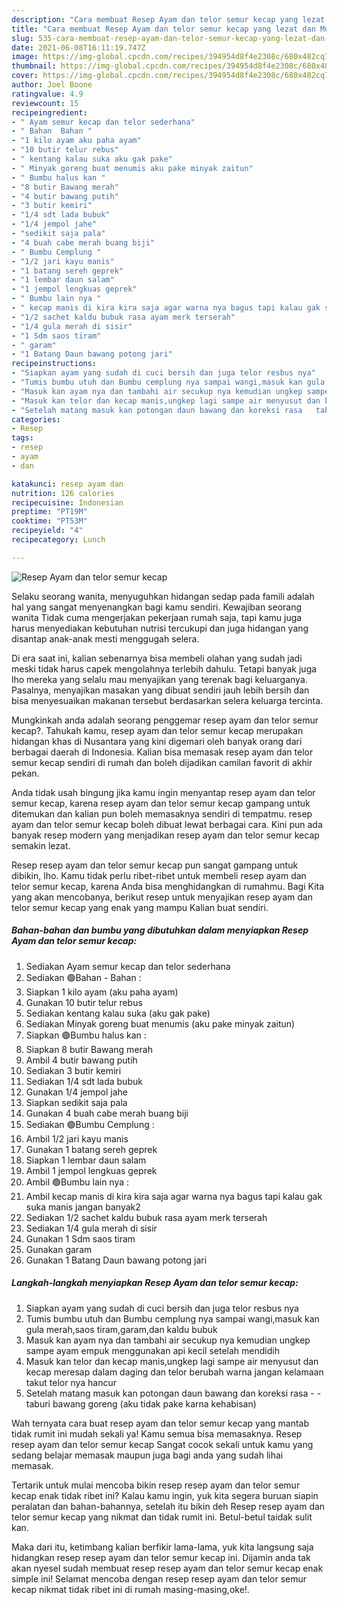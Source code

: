```yaml
---
description: "Cara membuat Resep Ayam dan telor semur kecap yang lezat dan Mudah Dibuat"
title: "Cara membuat Resep Ayam dan telor semur kecap yang lezat dan Mudah Dibuat"
slug: 535-cara-membuat-resep-ayam-dan-telor-semur-kecap-yang-lezat-dan-mudah-dibuat
date: 2021-06-08T16:11:19.747Z
image: https://img-global.cpcdn.com/recipes/394954d8f4e2308c/680x482cq70/resep-ayam-dan-telor-semur-kecap-foto-resep-utama.jpg
thumbnail: https://img-global.cpcdn.com/recipes/394954d8f4e2308c/680x482cq70/resep-ayam-dan-telor-semur-kecap-foto-resep-utama.jpg
cover: https://img-global.cpcdn.com/recipes/394954d8f4e2308c/680x482cq70/resep-ayam-dan-telor-semur-kecap-foto-resep-utama.jpg
author: Joel Boone
ratingvalue: 4.9
reviewcount: 15
recipeingredient:
- " Ayam semur kecap dan telor sederhana"
- " Bahan  Bahan "
- "1 kilo ayam aku paha ayam"
- "10 butir telur rebus"
- " kentang kalau suka aku gak pake"
- " Minyak goreng buat menumis aku pake minyak zaitun"
- " Bumbu halus kan "
- "8 butir Bawang merah"
- "4 butir bawang putih"
- "3 butir kemiri"
- "1/4 sdt lada bubuk"
- "1/4 jempol jahe"
- "sedikit saja pala"
- "4 buah cabe merah buang biji"
- " Bumbu Cemplung "
- "1/2 jari kayu manis"
- "1 batang sereh geprek"
- "1 lembar daun salam"
- "1 jempol lengkuas geprek"
- " Bumbu lain nya "
- " kecap manis di kira kira saja agar warna nya bagus tapi kalau gak suka manis jangan banyak2"
- "1/2 sachet kaldu bubuk rasa ayam merk terserah"
- "1/4 gula merah di sisir"
- "1 Sdm saos tiram"
- " garam"
- "1 Batang Daun bawang potong jari"
recipeinstructions:
- "Siapkan ayam yang sudah di cuci bersih dan juga telor resbus nya"
- "Tumis bumbu utuh dan Bumbu cemplung nya sampai wangi,masuk kan gula merah,saos tiram,garam,dan kaldu bubuk"
- "Masuk kan ayam nya dan tambahi air secukup nya kemudian ungkep sampe ayam empuk menggunakan api kecil setelah mendidih"
- "Masuk kan telor dan kecap manis,ungkep lagi sampe air menyusut dan kecap meresap dalam daging dan telor berubah warna jangan kelamaan takut telor nya hancur"
- "Setelah matang masuk kan potongan daun bawang dan koreksi rasa   taburi bawang goreng (aku tidak pake karna kehabisan)"
categories:
- Resep
tags:
- resep
- ayam
- dan

katakunci: resep ayam dan 
nutrition: 126 calories
recipecuisine: Indonesian
preptime: "PT19M"
cooktime: "PT53M"
recipeyield: "4"
recipecategory: Lunch

---
```



![Resep Ayam dan telor semur kecap](https://img-global.cpcdn.com/recipes/394954d8f4e2308c/680x482cq70/resep-ayam-dan-telor-semur-kecap-foto-resep-utama.jpg)

Selaku seorang wanita, menyuguhkan hidangan sedap pada famili adalah hal yang sangat menyenangkan bagi kamu sendiri. Kewajiban seorang  wanita Tidak cuma mengerjakan pekerjaan rumah saja, tapi kamu juga harus menyediakan kebutuhan nutrisi tercukupi dan juga hidangan yang disantap anak-anak mesti menggugah selera.

Di era  saat ini, kalian sebenarnya bisa membeli olahan yang sudah jadi meski tidak harus capek mengolahnya terlebih dahulu. Tetapi banyak juga lho mereka yang selalu mau menyajikan yang terenak bagi keluarganya. Pasalnya, menyajikan masakan yang dibuat sendiri jauh lebih bersih dan bisa menyesuaikan makanan tersebut berdasarkan selera keluarga tercinta. 



Mungkinkah anda adalah seorang penggemar resep ayam dan telor semur kecap?. Tahukah kamu, resep ayam dan telor semur kecap merupakan hidangan khas di Nusantara yang kini digemari oleh banyak orang dari berbagai daerah di Indonesia. Kalian bisa memasak resep ayam dan telor semur kecap sendiri di rumah dan boleh dijadikan camilan favorit di akhir pekan.

Anda tidak usah bingung jika kamu ingin menyantap resep ayam dan telor semur kecap, karena resep ayam dan telor semur kecap gampang untuk ditemukan dan kalian pun boleh memasaknya sendiri di tempatmu. resep ayam dan telor semur kecap boleh dibuat lewat berbagai cara. Kini pun ada banyak resep modern yang menjadikan resep ayam dan telor semur kecap semakin lezat.

Resep resep ayam dan telor semur kecap pun sangat gampang untuk dibikin, lho. Kamu tidak perlu ribet-ribet untuk membeli resep ayam dan telor semur kecap, karena Anda bisa menghidangkan di rumahmu. Bagi Kita yang akan mencobanya, berikut resep untuk menyajikan resep ayam dan telor semur kecap yang enak yang mampu Kalian buat sendiri.

<!--inarticleads1-->

##### Bahan-bahan dan bumbu yang dibutuhkan dalam menyiapkan Resep Ayam dan telor semur kecap:

1. Sediakan  Ayam semur kecap dan telor sederhana
1. Sediakan  🟢Bahan - Bahan :
1. Siapkan 1 kilo ayam (aku paha ayam)
1. Gunakan 10 butir telur rebus
1. Sediakan  kentang kalau suka (aku gak pake)
1. Sediakan  Minyak goreng buat menumis (aku pake minyak zaitun)
1. Siapkan  🟢Bumbu halus kan :
1. Siapkan 8 butir Bawang merah
1. Ambil 4 butir bawang putih
1. Sediakan 3 butir kemiri
1. Sediakan 1/4 sdt lada bubuk
1. Gunakan 1/4 jempol jahe
1. Siapkan sedikit saja pala
1. Gunakan 4 buah cabe merah buang biji
1. Sediakan  🟢Bumbu Cemplung :
1. Ambil 1/2 jari kayu manis
1. Gunakan 1 batang sereh geprek
1. Siapkan 1 lembar daun salam
1. Ambil 1 jempol lengkuas geprek
1. Ambil  🟢Bumbu lain nya :
1. Ambil  kecap manis di kira kira saja agar warna nya bagus tapi kalau gak suka manis jangan banyak2
1. Sediakan 1/2 sachet kaldu bubuk rasa ayam merk terserah
1. Sediakan 1/4 gula merah di sisir
1. Gunakan 1 Sdm saos tiram
1. Gunakan  garam
1. Gunakan 1 Batang Daun bawang potong jari




<!--inarticleads2-->

##### Langkah-langkah menyiapkan Resep Ayam dan telor semur kecap:

1. Siapkan ayam yang sudah di cuci bersih dan juga telor resbus nya
1. Tumis bumbu utuh dan Bumbu cemplung nya sampai wangi,masuk kan gula merah,saos tiram,garam,dan kaldu bubuk
1. Masuk kan ayam nya dan tambahi air secukup nya kemudian ungkep sampe ayam empuk menggunakan api kecil setelah mendidih
1. Masuk kan telor dan kecap manis,ungkep lagi sampe air menyusut dan kecap meresap dalam daging dan telor berubah warna jangan kelamaan takut telor nya hancur
1. Setelah matang masuk kan potongan daun bawang dan koreksi rasa  -  - taburi bawang goreng (aku tidak pake karna kehabisan)




Wah ternyata cara buat resep ayam dan telor semur kecap yang mantab tidak rumit ini mudah sekali ya! Kamu semua bisa memasaknya. Resep resep ayam dan telor semur kecap Sangat cocok sekali untuk kamu yang sedang belajar memasak maupun juga bagi anda yang sudah lihai memasak.

Tertarik untuk mulai mencoba bikin resep resep ayam dan telor semur kecap enak tidak ribet ini? Kalau kamu ingin, yuk kita segera buruan siapin peralatan dan bahan-bahannya, setelah itu bikin deh Resep resep ayam dan telor semur kecap yang nikmat dan tidak rumit ini. Betul-betul taidak sulit kan. 

Maka dari itu, ketimbang kalian berfikir lama-lama, yuk kita langsung saja hidangkan resep resep ayam dan telor semur kecap ini. Dijamin anda tak akan nyesel sudah membuat resep resep ayam dan telor semur kecap enak simple ini! Selamat mencoba dengan resep resep ayam dan telor semur kecap nikmat tidak ribet ini di rumah masing-masing,oke!.

